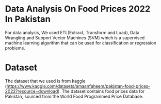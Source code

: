 # Data Analysis On Food Prices 2022 In Pakistan

For data analysis, We used ETL(Extract, Transform and Load), Data Wrangling and Support Vector Machines (SVM) which is a supervised machine learning algorithm that can be used for classification or regression problems.

# Dataset
The dataset that we used is from kaggle (https://www.kaggle.com/datasets/amaanfaheem/pakistan-food-prices-2022?resource=download).
The dataset contains food prices data for Pakistan, sourced from the World Food Programmed Price Database.

